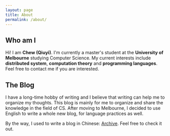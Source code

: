 ```yaml
---
layout: page
title: About
permalink: /about/
---
```


## Who am I

Hi! I am **Chew (Qiuyi)**. I'm currently a master's student at the **University of Melbourne** studying Computer Science. My current interests include **distributed system**, **computation theory** and **programming languages**. Feel free to contact me if you are interested. 

## The Blog

I have a long-time hobby of writing and I believe that writing can help me to organize my thoughts. This blog is mainly for me to organize and share the knowledge in the field of CS. After moving to Melbourne, I decided to use English to write a whole new blog, for language practices as well. 

By the way, I used to write a blog in Chinese: [Archive](Archive). Feel free to check it out.

[Archive]: https://excitedspider.github.io/archive.excitedspider.github.io/